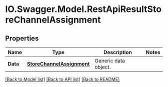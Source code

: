 # IO.Swagger.Model.RestApiResultStoreChannelAssignment
## Properties

Name | Type | Description | Notes
------------ | ------------- | ------------- | -------------
**Data** | [**StoreChannelAssignment**](StoreChannelAssignment.md) | Generic data object. | 

[[Back to Model list]](../README.md#documentation-for-models) [[Back to API list]](../README.md#documentation-for-api-endpoints) [[Back to README]](../README.md)


